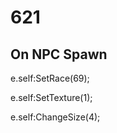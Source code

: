 # 621







## On NPC Spawn

e.self:SetRace(69);

e.self:SetTexture(1);

e.self:ChangeSize(4);





